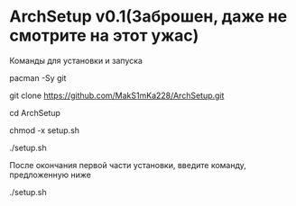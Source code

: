 # ArchSetup v0.1(Заброшен, даже не смотрите на этот ужас)

Команды для установки и запуска


pacman -Sy git 

git clone https://github.com/MakS1mKa228/ArchSetup.git

cd ArchSetup

chmod -x setup.sh

./setup.sh



 После окончания первой части установки, введите команду, предложенную ниже
 
 ./setup.sh
